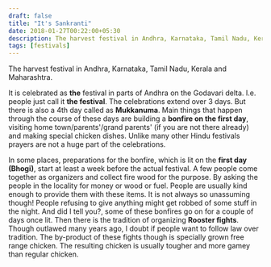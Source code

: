 ```yaml
---
draft: false
title: "It's Sankranti"
date: 2018-01-27T00:22:00+05:30
description: The harvest festival in Andhra, Karnataka, Tamil Nadu, Kerala and Maharashtra
tags: [festivals]
---
```


The harvest festival in Andhra, Karnataka, Tamil Nadu, Kerala and Maharashtra.

It is celebrated as **the** festival in parts of Andhra on the Godavari delta. I.e. people just call it **the festival**. The celebrations extend over 3 days. But there is also a 4th day called as **Mukkanuma**. Main things that happen through the course of these days are building a **bonfire on the first day**, visiting home town/parents'/grand parents' (if you are not there already) and making special chicken dishes. Unlike many other Hindu festivals prayers are not a huge part of the celebrations.

In some places, preparations for the bonfire, which is lit on the **first day (Bhogi)**, start at least a week before the actual festival. A few people come together as organizers and collect fire wood for the purpose. By asking the people in the locality for money or wood or fuel. People are usually kind enough to provide them with these items. It is not always so unassuming though! People refusing to give anything might get robbed of some stuff in the night. And did I tell you?, some of these bonfires go on for a couple of days once lit. Then there is the tradition of organizing **Rooster fights**. Though outlawed many years ago, I doubt if people want to follow law over tradition. The by-product of these fights though is specially grown free range chicken. The resulting chicken is usually tougher and more gamey than regular chicken.
